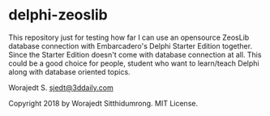 # delphi-zeoslib

This repository just for testing how far I can use an opensource ZeosLib database connection with Embarcadero's Delphi Starter Edition together. Since the Starter Edition doesn't come with database connection at all. This could be a good choice for people, student who want to learn/teach Delphi along with database oriented topics.

Worajedt S.
sjedt@3ddaily.com

Copyright 2018 by Worajedt Sitthidumrong.
MIT License.
